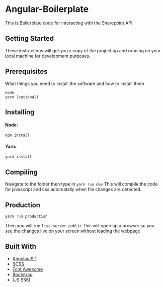 # Angular-Boilerplate
This is Boilerplate code for interacting with the Sharepoint API. 

## Getting Started

These instructions will get you a copy of the project up and running on your local machine for development purposes. 


## Prerequisites

What things you need to install the software and how to install them

```
node
yarn (optional)
```

## Installing

#### Node:
`npm install`
#### Yarn:
`yarn install`
## Compiling
Navigate to the folder then type in 
`yarn run dev` 
This will compile the code for javascript and css automatally when file changes are detected.
## Production
`yarn run production`

Then you will run
`live-server public`
This will open up a browser so you see the changes live on your screen without loading the webpage

## Built With

* [AngularJS 1](https://angularjs.org/)
* [SCSS](http://sass-lang.com/)
* [Font Awesome](http://fontawesome.io/icons/)
* [Bootstrap](http://getbootstrap.com/)
* [JS ES6]

